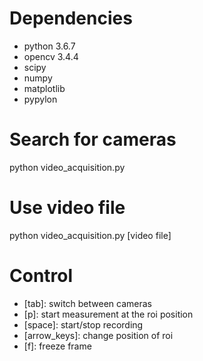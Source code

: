 # Dependencies
- python 3.6.7
- opencv 3.4.4
- scipy
- numpy
- matplotlib
- pypylon

# Search for cameras
python video_acquisition.py

# Use video file
python video_acquisition.py [video file]

# Control
- [tab]: switch between cameras
- [p]: start measurement at the roi position
- [space]: start/stop recording
- [arrow_keys]: change position of roi
- [f]: freeze frame
